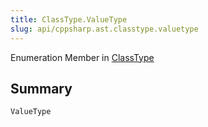 ```yaml
---
title: ClassType.ValueType
slug: api/cppsharp.ast.classtype.valuetype
---
```

Enumeration Member in [ClassType](/api/cppsharp/ast/classtype)

## Summary



```csharp
ValueType
```

